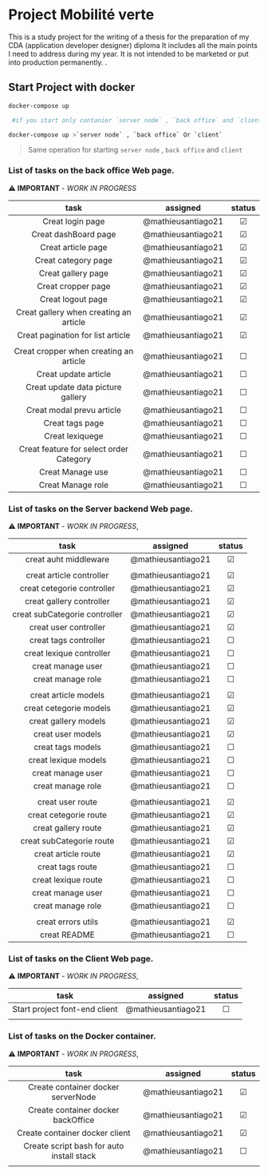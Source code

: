 # Project Mobilité verte 

This is a study project for the writing of a thesis
for the preparation of my CDA (application developer designer) diploma
It includes all the main points I need to address during my year.
It is not intended to be marketed or put into production permanently. . 

## Start Project with docker

```bash
docker-compose up 

 #if you start only contanier `server node` , `back office` and `client`

docker-compose up >`server node` , `back office` Or `client`

```

>Same operation for starting `server node` , `back office` and `client`
### List of tasks on the back office Web page.  

:warning:
**IMPORTANT** - *WORK IN PROGRESS*

|        task                             |        assigned       |        status         |
|:---------------------------------------:|:---------------------:|:---------------------:|
| Creat login page                        |  @mathieusantiago21   |        &#9745;        |
| Creat dashBoard page                    |  @mathieusantiago21   |        &#9745;        |
| Creat article page                      |  @mathieusantiago21   |        &#9745;        |
| Creat category page                     |  @mathieusantiago21   |        &#9745;        |
| Creat gallery page                      |  @mathieusantiago21   |        &#9745;        |
| Creat cropper page                      |  @mathieusantiago21   |        &#9745;        |
| Creat logout page                       |  @mathieusantiago21   |        &#9745;        |
| Creat gallery when creating an article  |  @mathieusantiago21   |        &#9745;        |
| Creat pagination for list article       |  @mathieusantiago21   |        &#9745;        |
|                                         |                       |                       |
| Creat cropper when creating an article  |  @mathieusantiago21   |        &#9744;        |
| Creat update article                    |  @mathieusantiago21   |        &#9744;        |
| Creat update data picture gallery       |  @mathieusantiago21   |        &#9744;        |
| Creat modal prevu article               |  @mathieusantiago21   |        &#9744;        |
| Creat tags page                         |  @mathieusantiago21   |        &#9744;        |
| Creat lexiquege                         |  @mathieusantiago21   |        &#9744;        |
| Creat feature for select order Category |  @mathieusantiago21   |        &#9744;        |
| Creat Manage use                        |  @mathieusantiago21   |        &#9744;        |
| Creat Manage role                       |  @mathieusantiago21   |        &#9744;        |

### List of tasks on the Server backend Web page.
:warning:
**IMPORTANT** - *WORK IN PROGRESS*,

|        task                             |        assigned       |        status         |
|:---------------------------------------:|:---------------------:|:---------------------:|
| creat auht middleware                   |  @mathieusantiago21   |        &#9745;        |
|                                         |                       |                       |                   
| creat article controller                |  @mathieusantiago21   |        &#9745;        |
| creat cetegorie controller              |  @mathieusantiago21   |        &#9745;        |
| creat gallery controller                |  @mathieusantiago21   |        &#9745;        |
| creat subCategorie controller           |  @mathieusantiago21   |        &#9745;        |
| creat user controller                   |  @mathieusantiago21   |        &#9745;        |
| creat tags controller                   |  @mathieusantiago21   |        &#9744;        |
| creat lexique controller                |  @mathieusantiago21   |        &#9744;        |
| creat manage user                       |  @mathieusantiago21   |        &#9744;        |
| creat manage role                       |  @mathieusantiago21   |        &#9744;        |
|                                         |                       |                       |                   
| creat article models                    |  @mathieusantiago21   |        &#9745;        |
| creat cetegorie models                  |  @mathieusantiago21   |        &#9745;        |
| creat gallery models                    |  @mathieusantiago21   |        &#9745;        |
| creat user models                       |  @mathieusantiago21   |        &#9745;        |
| creat tags models                       |  @mathieusantiago21   |        &#9744;        |
| creat lexique models                    |  @mathieusantiago21   |        &#9744;        |
| creat manage user                       |  @mathieusantiago21   |        &#9744;        |
| creat manage role                       |  @mathieusantiago21   |        &#9744;        |
|                                         |                       |                       |                   
| creat user route                        |  @mathieusantiago21   |        &#9745;        |
| creat cetegorie route                   |  @mathieusantiago21   |        &#9745;        |
| creat gallery route                     |  @mathieusantiago21   |        &#9745;        |
| creat subCategorie route                |  @mathieusantiago21   |        &#9745;        |
| creat article route                     |  @mathieusantiago21   |        &#9745;        |
| creat tags route                        |  @mathieusantiago21   |        &#9744;        |
| creat lexique route                     |  @mathieusantiago21   |        &#9744;        |
| creat manage user                       |  @mathieusantiago21   |        &#9744;        |
| creat manage role                       |  @mathieusantiago21   |        &#9744;        |
|                                         |                       |                       |  
| creat errors utils                      |  @mathieusantiago21   |        &#9745;        |
| creat README                            |  @mathieusantiago21   |        &#9744;        |

### List of tasks on the Client Web page.
:warning:
**IMPORTANT** - *WORK IN PROGRESS*,

|        task                             |        assigned       |        status         |
|:---------------------------------------:|:---------------------:|:---------------------:|
| Start project font-end client           |  @mathieusantiago21   |        &#9744;        |
|                                         |                       |                       |                   

### List of tasks on the Docker container.
:warning:
**IMPORTANT** - *WORK IN PROGRESS*,

|        task                              |        assigned       |        status         |
|:----------------------------------------:|:---------------------:|:---------------------:|
| Create container docker serverNode       |  @mathieusantiago21   |        &#9745;        |
| Create container docker backOffice       |  @mathieusantiago21   |        &#9745;        |
| Create container docker client           |  @mathieusantiago21   |        &#9745;        |
| Create script bash for auto install stack|  @mathieusantiago21   |        &#9744;        |
|                                          |                       |                       |                   
